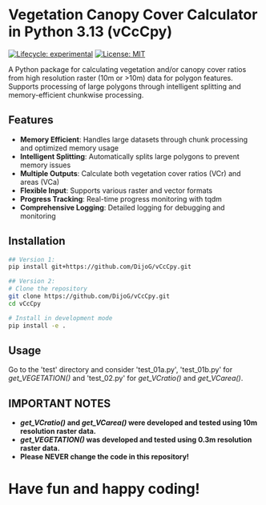 # Vegetation Canopy Cover Calculator in Python 3.13 (vCcCpy)

[![Lifecycle: experimental](https://img.shields.io/badge/lifecycle-experimental-orange.svg)](https://lifecycle.r-lib.org/articles/stages.html#experimental)
[![License: MIT](https://img.shields.io/badge/License-MIT-yellow.svg)](https://opensource.org/licenses/MIT)

A Python package for calculating vegetation and/or canopy cover ratios from high resolution raster (10m or >10m) data for polygon features. Supports processing of large polygons through intelligent splitting and memory-efficient chunkwise processing.

## Features

- **Memory Efficient**: Handles large datasets through chunk processing and optimized memory usage
- **Intelligent Splitting**: Automatically splits large polygons to prevent memory issues
- **Multiple Outputs**: Calculate both vegetation cover ratios (VCr) and areas (VCa)
- **Flexible Input**: Supports various raster and vector formats
- **Progress Tracking**: Real-time progress monitoring with tqdm
- **Comprehensive Logging**: Detailed logging for debugging and monitoring

## Installation

```bash
## Version 1:
pip install git+https://github.com/DijoG/vCcCpy.git

## Version 2:
# Clone the repository
git clone https://github.com/DijoG/vCcCpy.git
cd vCcCpy

# Install in development mode
pip install -e .
```

## Usage

Go to the 'test' directory and consider 'test_01a.py', 'test_01b.py' for *get_VEGETATION()* and 'test_02.py' for *get_VCratio()* and *get_VCarea()*. 

## IMPORTANT NOTES

- ***get_VCratio()* and *get_VCarea()* were developed and tested using 10m resolution raster data.**
- ***get_VEGETATION()* was developed and tested using 0.3m resolution raster data.**
- **Please NEVER change the code in this repository!**

# Have fun and happy coding!
